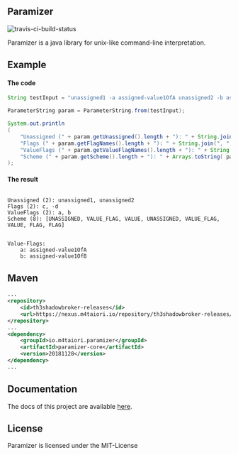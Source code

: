 ## Paramizer
![travis-ci-build-status](https://travis-ci.com/Th3Shadowbroker/Paramizer.svg?branch=master)

Paramizer is a java library for unix-like command-line interpretation.

## Example

#### The code
``` java
String testInput = "unassigned1 -a assigned-value1OfA unassigned2 -b assigned-value1OfB -c --d";

ParameterString param = ParameterString.from(testInput);

System.out.println
(
    "Unassigned (" + param.getUnassigned().length + "): " + String.join(", ", param.getUnassigned()) + "\n" +
    "Flags (" + param.getFlagNames().length + "): " + String.join(", ", param.getFlagNames()) + "\n" +
    "ValueFlags (" + param.getValueFlagNames().length + "): " + String.join(", ", param.getValueFlagNames())+ "\n" +
    "Scheme (" + param.getScheme().length + "): " + Arrays.toString( param.getScheme() ) + "\n\n"
);    
```

#### The result
```

Unassigned (2): unassigned1, unassigned2
Flags (2): c, -d
ValueFlags (2): a, b
Scheme (8): [UNASSIGNED, VALUE_FLAG, VALUE, UNASSIGNED, VALUE_FLAG, VALUE, FLAG, FLAG]


Value-Flags:
	a: assigned-value1OfA
	b: assigned-value1OfB
```

## Maven
```xml
...
<repository>
    <id>th3shadowbroker-releases</id>
    <url>https://nexus.m4taiori.io/repository/th3shadowbroker-releases/</url>
</repository>
...
<dependency>
    <groupId>io.m4taiori.paramizer</groupId>
    <artifactId>paramizer-core</artifactId>
    <version>20181128</version>
</dependency>
...
```

## Documentation
The docs of this project are available [here](https://docs.m4taiori.io/paramizer/).

## License
Paramizer is licensed under the MIT-License
